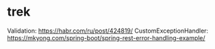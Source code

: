 # trek

Validation: https://habr.com/ru/post/424819/
CustomExceptionHandler: https://mkyong.com/spring-boot/spring-rest-error-handling-example/